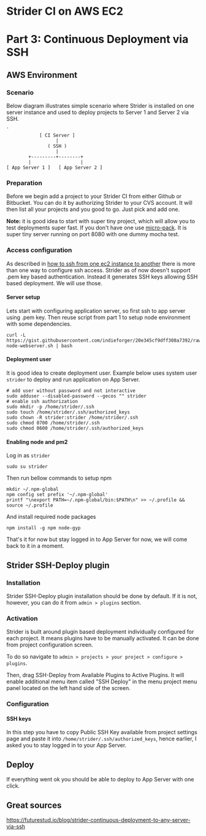 # Strider CI on AWS EC2
# Part 3: Continuous Deployment via SSH

## AWS Environment

### Scenario

Below diagram illustrates  simple scenario where Strider is installed on one server instance and used to deploy projects to Server 1 and Server 2 via SSH.

```
`
            [ CI Server ]
                  |
               ( SSH )
                  |
        +---------+--------+
        |                  |
[ App Server 1 ]   [ App Server 2 ]

```

### Preparation

Before we begin add a project to your Strider CI from either Github or Bitbucket.
You can do it by authorizing Strider to your CVS account. It will then list all your projects and you good to go.
Just pick and add one.

**Note:** it is good idea to start with super tiny project, which will allow you to test deployments super fast. If you don't have one use [micro-pack](https://github.com/indieforger/micro-pack). It is super tiny server running on port 8080 with one dummy mocha test.

### Access configuration

As described in [how to ssh from one ec2 instance to another](../../aws/how-to-ssh-from-one-aws-ec2-instance-to-another) there is more than one way to configure ssh access. Strider as of now doesn't support .pem key based authentication. Instead it generates SSH keys allowing SSH based deployment. We will use those.

#### Server setup

Lets start with configuring application server, so first ssh to app server using .pem key.
Then reuse script from part 1 to setup node environment with some dependencies.
```
curl -L https://gist.githubusercontent.com/indieforger/20e345cf9dff308a7392/raw/setup-node-webserver.sh | bash
```

#### Deployment user

It is good idea to create deployment user. Example below uses system user `strider` to deploy and run application on App Server.

```
# add user without password and not interactive
sudo adduser --disabled-password --gecos "" strider
# enable ssh authorization
sudo mkdir -p /home/strider/.ssh
sudo touch /home/strider/.ssh/authorized_keys
sudo chown -R strider:strider /home/strider/.ssh
sudo chmod 0700 /home/strider/.ssh
sudo chmod 0600 /home/strider/.ssh/authorized_keys
```

#### Enabling node and pm2

Log in as `strider`
```
sudo su strider
```

Then run bellow commands to setup npm
```
mkdir ~/.npm-global
npm config set prefix '~/.npm-global'
printf "\nexport PATH=~/.npm-global/bin:$PATH\n" >> ~/.profile && source ~/.profile
```

And install required node packages
```
npm install -g npm node-gyp
```

That's it for now but stay logged in to App Server for now, we will come back to it in a moment.


## Strider SSH-Deploy plugin

### Installation

Strider SSH-Deploy plugin installation should be done by default.
If it is not, however, you can do it from `admin > plugins` section.

### Activation

Strider is built around plugin based deployment individually configured for each project.
It means plugins have to be manually activated. It can be done from project configuration screen.

To do so navigate to `admin > projects > your project > configure > plugins`.

Then, drag SSH-Deploy from Available Plugins to Active Plugins. It will enable additional menu item called "SSH Deploy" in the menu project menu panel located on the left hand side of the screen.

### Configuration

#### SSH keys

In this step you have to copy Public SSH Key available from project settings page and paste it into `/home/strider/.ssh/authorized_keys`, hence earlier, I asked you to stay logged in to your App Server.

####

## Deploy

If everything went ok you should be able to deploy to App Server with one click.


## Great sources
https://futurestud.io/blog/strider-continuous-deployment-to-any-server-via-ssh
